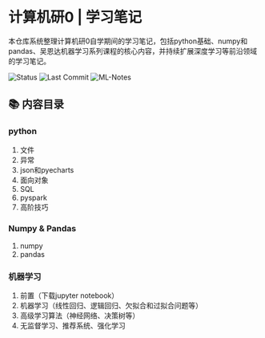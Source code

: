 # 计算机研0 | 学习笔记

本仓库系统整理计算机研0自学期间的学习笔记，包括python基础、numpy和pandas、吴恩达机器学习系列课程的核心内容，并持续扩展深度学习等前沿领域的学习笔记。

![Status](https://img.shields.io/badge/Status-Active-brightgreen)		![Last Commit](https://img.shields.io/github/last-commit/XIAOBOCXY/Machine-Learning-Notes)  		![ML-Notes](https://img.shields.io/badge/笔记-持续更新中-brightgreen)

## 📚 内容目录

### python

1.  文件
2.  异常
3.  json和pyecharts
4.  面向对象
5.  SQL
6.  pyspark
7.  高阶技巧

### Numpy & Pandas

1.  numpy
2.  pandas

### 机器学习

1.  前置（下载jupyter notebook）
2.  机器学习（线性回归、逻辑回归、欠拟合和过拟合问题等）
3.  高级学习算法（神经网络、决策树等）
4.  无监督学习、推荐系统、强化学习



